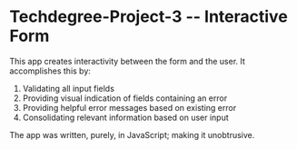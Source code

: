 # Techdegree-Project-3  --  Interactive Form

This app creates interactivity between the form and the user.
It accomplishes this by:
1) Validating all input fields
2) Providing visual indication of fields containing an error
3) Providing helpful error messages based on existing error
4) Consolidating relevant information based on user input

The app was written, purely, in JavaScript; making it unobtrusive.
